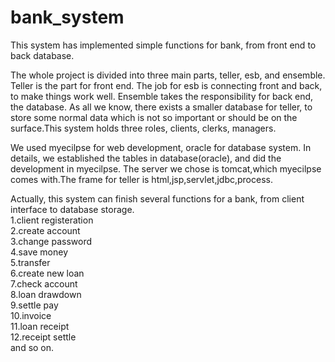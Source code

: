 # bank_system
This system has implemented simple functions for bank, from front end to back database.

The whole project is divided into three main parts, teller, esb, and ensemble.
Teller is the part for front end. The job for esb is connecting front and back, to make things work well.
Ensemble takes the responsibility for back end, the database. As all we know, there exists a smaller database
for teller, to store some normal data which is not so important or should be on the surface.This system holds three roles, clients, clerks, managers.

We used myecilpse for web development, oracle for database system. In details, we established the tables in database(oracle), and did the development in myecilpse. The server we chose is tomcat,which myecilpse comes with.The frame for teller is html,jsp,servlet,jdbc,process.

Actually, this system can finish several functions for a bank, from client interface to database storage.<br>
1.client registeration<br>
2.create account<br>
3.change password<br>
4.save money<br>
5.transfer<br>
6.create new loan<br>
7.check account<br>
8.loan drawdown<br>
9.settle pay<br>
10.invoice<br>
11.loan receipt<br>
12.receipt settle<br>
and so on.
